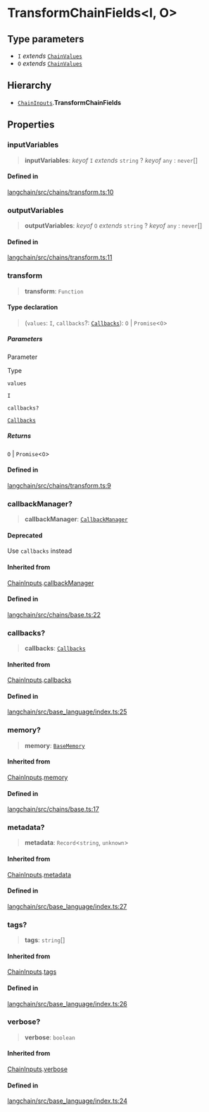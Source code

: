 TransformChainFields<I, O\>
===========================

Type parameters[](#type-parameters "Direct link to Type parameters")
---------------------------------------------------------------------

*   `I` _extends_ [`ChainValues`](/docs/api/schema/types/ChainValues)
*   `O` _extends_ [`ChainValues`](/docs/api/schema/types/ChainValues)

Hierarchy[](#hierarchy "Direct link to Hierarchy")
---------------------------------------------------

*   [`ChainInputs`](/docs/api/chains/interfaces/ChainInputs).**TransformChainFields**

Properties[](#properties "Direct link to Properties")
------------------------------------------------------

### inputVariables[](#inputvariables "Direct link to inputVariables")

> **inputVariables**: _keyof_ `I` _extends_ `string` ? _keyof_ `any` : `never`\[\]

#### Defined in[](#defined-in "Direct link to Defined in")

[langchain/src/chains/transform.ts:10](https://github.com/hwchase17/langchainjs/blob/1c1274d/langchain/src/chains/transform.ts#L10)

### outputVariables[](#outputvariables "Direct link to outputVariables")

> **outputVariables**: _keyof_ `O` _extends_ `string` ? _keyof_ `any` : `never`\[\]

#### Defined in[](#defined-in-1 "Direct link to Defined in")

[langchain/src/chains/transform.ts:11](https://github.com/hwchase17/langchainjs/blob/1c1274d/langchain/src/chains/transform.ts#L11)

### transform[](#transform "Direct link to transform")

> **transform**: `Function`

#### Type declaration[](#type-declaration "Direct link to Type declaration")

> (`values`: `I`, `callbacks`?: [`Callbacks`](/docs/api/callbacks/types/Callbacks)): `O` | `Promise`<`O`\>

##### Parameters[](#parameters "Direct link to Parameters")

Parameter

Type

`values`

`I`

`callbacks?`

[`Callbacks`](/docs/api/callbacks/types/Callbacks)

##### Returns[](#returns "Direct link to Returns")

`O` | `Promise`<`O`\>

#### Defined in[](#defined-in-2 "Direct link to Defined in")

[langchain/src/chains/transform.ts:9](https://github.com/hwchase17/langchainjs/blob/1c1274d/langchain/src/chains/transform.ts#L9)

### callbackManager?[](#callbackmanager "Direct link to callbackManager?")

> **callbackManager**: [`CallbackManager`](/docs/api/callbacks/classes/CallbackManager)

#### Deprecated[](#deprecated "Direct link to Deprecated")

Use `callbacks` instead

#### Inherited from[](#inherited-from "Direct link to Inherited from")

[ChainInputs](/docs/api/chains/interfaces/ChainInputs).[callbackManager](/docs/api/chains/interfaces/ChainInputs#callbackmanager)

#### Defined in[](#defined-in-3 "Direct link to Defined in")

[langchain/src/chains/base.ts:22](https://github.com/hwchase17/langchainjs/blob/1c1274d/langchain/src/chains/base.ts#L22)

### callbacks?[](#callbacks "Direct link to callbacks?")

> **callbacks**: [`Callbacks`](/docs/api/callbacks/types/Callbacks)

#### Inherited from[](#inherited-from-1 "Direct link to Inherited from")

[ChainInputs](/docs/api/chains/interfaces/ChainInputs).[callbacks](/docs/api/chains/interfaces/ChainInputs#callbacks)

#### Defined in[](#defined-in-4 "Direct link to Defined in")

[langchain/src/base\_language/index.ts:25](https://github.com/hwchase17/langchainjs/blob/1c1274d/langchain/src/base_language/index.ts#L25)

### memory?[](#memory "Direct link to memory?")

> **memory**: [`BaseMemory`](/docs/api/memory/classes/BaseMemory)

#### Inherited from[](#inherited-from-2 "Direct link to Inherited from")

[ChainInputs](/docs/api/chains/interfaces/ChainInputs).[memory](/docs/api/chains/interfaces/ChainInputs#memory)

#### Defined in[](#defined-in-5 "Direct link to Defined in")

[langchain/src/chains/base.ts:17](https://github.com/hwchase17/langchainjs/blob/1c1274d/langchain/src/chains/base.ts#L17)

### metadata?[](#metadata "Direct link to metadata?")

> **metadata**: `Record`<`string`, `unknown`\>

#### Inherited from[](#inherited-from-3 "Direct link to Inherited from")

[ChainInputs](/docs/api/chains/interfaces/ChainInputs).[metadata](/docs/api/chains/interfaces/ChainInputs#metadata)

#### Defined in[](#defined-in-6 "Direct link to Defined in")

[langchain/src/base\_language/index.ts:27](https://github.com/hwchase17/langchainjs/blob/1c1274d/langchain/src/base_language/index.ts#L27)

### tags?[](#tags "Direct link to tags?")

> **tags**: `string`\[\]

#### Inherited from[](#inherited-from-4 "Direct link to Inherited from")

[ChainInputs](/docs/api/chains/interfaces/ChainInputs).[tags](/docs/api/chains/interfaces/ChainInputs#tags)

#### Defined in[](#defined-in-7 "Direct link to Defined in")

[langchain/src/base\_language/index.ts:26](https://github.com/hwchase17/langchainjs/blob/1c1274d/langchain/src/base_language/index.ts#L26)

### verbose?[](#verbose "Direct link to verbose?")

> **verbose**: `boolean`

#### Inherited from[](#inherited-from-5 "Direct link to Inherited from")

[ChainInputs](/docs/api/chains/interfaces/ChainInputs).[verbose](/docs/api/chains/interfaces/ChainInputs#verbose)

#### Defined in[](#defined-in-8 "Direct link to Defined in")

[langchain/src/base\_language/index.ts:24](https://github.com/hwchase17/langchainjs/blob/1c1274d/langchain/src/base_language/index.ts#L24)